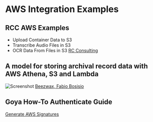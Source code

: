 # AWS Integration Examples

## RCC AWS Examples
- Upload Container Data to S3
- Transcribe Audio Files in S3
- OCR Data From Files in S3
[RC Consulting](https://fmtraining.tv/marketplace/aws.html)

## A model for storing archival record data with AWS Athena, S3 and Lambda
![Screenshot](https://i0.wp.com/blog.beezwax.net/wp-content/uploads/2023/07/architecture.png?ssl=1)
[Beezwax, Fabio Bosisio](https://blog.beezwax.net/handling-historical-data-with-filemaker-and-aws-athena-s3-serverless/)

## Goya How-To Authenticate Guide
[Generate AWS Signatures](https://goya.com.au/blog/generate-aws-signature-version-4-in-filemaker)